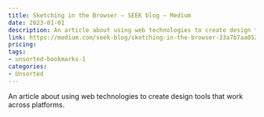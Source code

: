 ```yaml
---
title: Sketching in the Browser – SEEK blog – Medium
date: 2023-01-01
description: An article about using web technologies to create design tools that work across platforms.
link: https://medium.com/seek-blog/sketching-in-the-browser-33a7b7aa0526
pricing: 
tags: 
- unsorted-bookmarks-1 
categories: 
- Unsorted 
---
```


An article about using web technologies to create design tools that work across platforms.